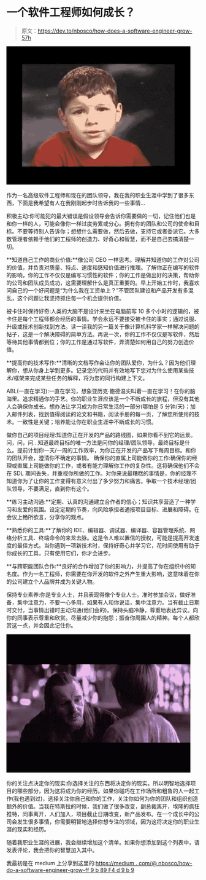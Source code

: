 # 一个软件工程师如何成长？

> 原文：<https://dev.to/nbosco/how-does-a-software-engineer-grow-57h>

[![](img/47a1c6e2f26cb78936402e13a07ebc8f.png)](https://www.youtube.com/watch?v=G7RgN9ijwE4)

作为一名高级软件工程师和现在的团队领导，我在我的职业生涯中学到了很多东西，下面是我希望有人在我刚刚起步时告诉我的一些事情…

积极主动:你可能犯的最大错误是假设领导会告诉你需要做的一切，记住他们也是和你一样的人，可能会像你一样过度劳累或分心。拥有你的团队和公司的使命和目标。不要等待别人告诉你；想想什么需要做，然后去做，支持它或者委派它。大多数管理者依赖于他们的工程师的创造力、好奇心和智慧，而不是自己去搞清楚一切。

**知道自己工作的商业价值:**像公司 CEO 一样思考。理解并知道你的工作对公司的价值，并负责对质量、特点、速度和感知价值进行推理。了解你正在编写的软件的影响，你的工作不仅仅是编写习惯性的软件；你的工作是做出好的决策，帮助你的公司和团队成员成功，这需要理解什么是真正重要的。早上开始工作时，我喜欢问自己的一个好问题是“为什么我在工资单上？”不管团队建设和产品开发有多混乱，这个问题让我坚持抓住每一个机会提供价值。

被卡住时保持好奇:人类的大脑不是设计来坐在电脑前写 10 多个小时的逻辑的，被卡住是每个工程师都会经历的事情。学会永远不要接受被卡住的事实；通过说服、升级或技术创新找到方法。读一读我的另一篇关于像计算机科学家一样解决问题的帖子，这是一个解决障碍的简单方法。再说一次，你的工作不仅仅是写软件，然后等待其他事情都到位；你的工作是通过写软件，弄清楚如何用自己的努力创造价值。

**提高你的技术写作:**清晰的文档写作会让你的团队爱你，为什么？因为他们理解你，想从你身上学到更多。记录您的代码并有效地写下您对为什么使用某些技术/框架来完成某些任务的解释，将为您的同行构建上下文。

ABL(一直在学习):一直在学习，想象亚历克·鲍德温尖叫着一直在学习！在你的脑海里。追求精通你的手艺。你的职业生涯应该是一个不断成长的旅程，但没有其他人会确保你成长。想办法让学习成为你日常生活的一部分(哪怕是 5 分钟/天)；加入邮件列表，找到值得阅读的论文和书籍，阅读手册的每一页，了解您所使用的技术。一致性是关键；培养能让你在职业生涯中不断成长的习惯。

做你自己的项目经理:知道你正在开发的产品的路线图，如果你看不到它的远景。问，问，问…知道最终目标的唯一方法是问你的经理/团队领导，最终目标是什么。提前计划你一天/一周的工作效率，为你正在开发的产品写下每周目标。和你的团队开会，澄清你不确定的事情。
确保你的直属上司能做你的工作:确保你的经理或直属上司能做你的工作，或者有能力理解你工作的复杂性。这将确保他们不会在 SDL 期间丢失，并重视你所做的工作。对你来说最糟糕的事情是，你的经理不知道你为了让你的工作变得有意义付出了多少努力和痛苦。争取一个技术经理/团队领导，不要满足，直到你有这个。

**练习主动沟通:**定期、认真的沟通建立合作者的信心；知识共享营造了一种学习和友爱的氛围。设定定期的节奏，向风险承担者通报项目目标、进展和障碍。在会议上畅所欲言，分享你的观点。

**熟悉你的工具:**了解你的 IDE、编辑器、调试器、编译器、容器管理系统、网络分析工具、终端命令的来龙去脉。这是令人难以置信的授权，可能是提高开发速度的最佳方式。当你遇到一项新技术时，保持好奇心并学习它，花时间使用有助于你成长的工具，只有使用它们，你才会进步。

**与跨职能团队合作:**良好的合作增加了你的影响力，并提高了你在组织中的知名度。作为一名工程师，你需要在你开发的软件之外产生重大影响，这意味着在你的公司建立个人品牌并成为关键人物。

保持专业素养:你是专业人士，并且表现得像个专业人士。准时参加会议，做好准备，集中注意力，不要一心多用，如果有人和你说话，集中注意力。当有截止日期时交付，当事情出错时主动沟通(他们会的)。保持头脑冷静，尊重地表达异议。向你的同事表示尊重和欣赏。尽量减少你的抱怨；振奋你周围人的精神。每个人都欣赏这一点，并会因此记住你。

[![](img/1bc3bfa640fb1a81a6262aca98bbb828.png)](https://www.youtube.com/watch?v=smpe0m4RD0M)

你的关注点决定你的现实:你选择关注的东西将决定你的现实。所以明智地选择项目的哪些部分，因为这将成为你的经历。如果你碰巧在工作场所和粗鲁的人一起工作(我也遇到过)，选择关注你自己和你的工作，关注你如何为你的团队和组织创造额外的价值。当我在特斯拉的时候，我们做了很多改变，副总裁离开，埃隆的疯狂推特，同事离开，人们加入，项目截止日期改变，新产品发布。在一个成长中的公司会发生很多事情，你需要明智地选择你想专注的领域，因为这将决定你的职业生涯的现实和经历。

随着我职业生涯的进展，我会继续增加这个清单。如果你想添加到这个列表中，请发表评论，我会把你的智慧加入其中。

我最初是在 medium 上分享到这里的:[https://medium . com/@ nbosco/how-do-a-software-engineer-grow-ff 9 b 89 F4 d 9 b 9](https://medium.com/@nbosco/how-does-a-software-engineer-grow-ff9b89f4d9b9)